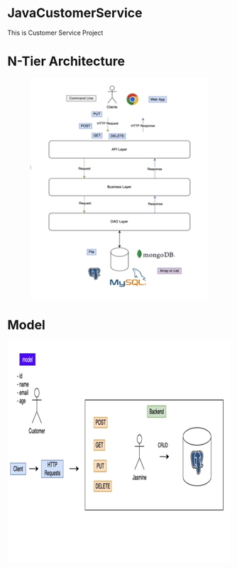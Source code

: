 # JavaCustomerService

This is Customer Service Project




# N-Tier Architecture
<p align="center">
<img src="/img/ntier.png?raw=true" alt="Diagram" width="400" height="500">
</p>

# Model
<p align="center">

<img src="/img/model.png?raw=true" alt="Diagram" width="800" height="500">
</p>









